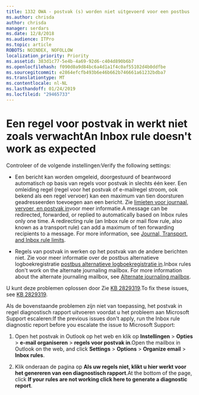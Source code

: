 ```yaml
---
title: 1332 OWA - postvak (s) worden niet uitgevoerd voor een postbus
ms.author: chrisda
author: chrisda
manager: serdars
ms.date: 12/8/2018
ms.audience: ITPro
ms.topic: article
ROBOTS: NOINDEX, NOFOLLOW
localization_priority: Priority
ms.assetid: 383d1c77-5e4b-4a69-92d6-c404d890b6b7
ms.openlocfilehash: f090d0a9d84bc6a4d1a1f4c0af55102d4b0ddfbe
ms.sourcegitcommit: e2864efcfb493b6e46b662b746661a61232bdba7
ms.translationtype: MT
ms.contentlocale: nl-NL
ms.lasthandoff: 01/24/2019
ms.locfileid: "29465733"
---
```

# <a name="an-inbox-rule-doesnt-work-as-expected"></a><span data-ttu-id="c7e88-102">Een regel voor postvak in werkt niet zoals verwacht</span><span class="sxs-lookup"><span data-stu-id="c7e88-102">An Inbox rule doesn't work as expected</span></span>

<span data-ttu-id="c7e88-103">Controleer of de volgende instellingen:</span><span class="sxs-lookup"><span data-stu-id="c7e88-103">Verify the following settings:</span></span>
  
- <span data-ttu-id="c7e88-p101">Een bericht kan worden omgeleid, doorgestuurd of beantwoord automatisch op basis van regels voor postvak in slechts één keer. Een omleiding regel (regel voor het postvak of e-mailregel stroom, ook bekend als een regel vervoer) kan een maximum van tien doorsturen geadresseerden toevoegen aan een bericht. Zie [limieten voor journaal, vervoer, en postvak in](https://docs.microsoft.com/office365/servicedescriptions/exchange-online-service-description/exchange-online-limits)voor meer informatie.</span><span class="sxs-lookup"><span data-stu-id="c7e88-p101">A message can be redirected, forwarded, or replied to automatically based on Inbox rules only one time. A redirecting rule (an Inbox rule or mail flow rule, also known as a transport rule) can add a maximum of ten forwarding recipients to a message. For more information, see [Journal, Transport, and Inbox rule limits](https://docs.microsoft.com/office365/servicedescriptions/exchange-online-service-description/exchange-online-limits).</span></span>
    
- <span data-ttu-id="c7e88-p102">Regels van postvak in werken op het postvak van de andere berichten niet. Zie voor meer informatie over de postbus alternatieve logboekregistratie [postbus alternatieve logboekregistratie in](https://docs.microsoft.com/Exchange/security-and-compliance/journaling/journaling#alternate-journaling-mailbox).</span><span class="sxs-lookup"><span data-stu-id="c7e88-p102">Inbox rules don't work on the alternate journaling mailbox. For more information about the alternate journaling mailbox, see [Alternate journaling mailbox](https://docs.microsoft.com/Exchange/security-and-compliance/journaling/journaling#alternate-journaling-mailbox).</span></span>
    
<span data-ttu-id="c7e88-109">U kunt deze problemen oplossen door Zie [KB 2829319](https://support.microsoft.com/kb/2829319).</span><span class="sxs-lookup"><span data-stu-id="c7e88-109">To fix these issues, see [KB 2829319](https://support.microsoft.com/kb/2829319).</span></span>
  
<span data-ttu-id="c7e88-110">Als de bovenstaande problemen zijn niet van toepassing, het postvak in regel diagnostisch rapport uitvoeren voordat u het probleem aan Microsoft Support escaleren:</span><span class="sxs-lookup"><span data-stu-id="c7e88-110">If the previous issues don't apply, run the Inbox rule diagnostic report before you escalate the issue to Microsoft Support:</span></span>
  
1. <span data-ttu-id="c7e88-111">Open het postvak in Outlook op het web en klik op **Instellingen** \> **Opties** \> **e-mail organiseren** \> **regels voor postvak in**.</span><span class="sxs-lookup"><span data-stu-id="c7e88-111">Open the mailbox in Outlook on the web, and click **Settings** \> **Options** \> **Organize email** \> **Inbox rules**.</span></span>
    
2. <span data-ttu-id="c7e88-112">Klik onderaan de pagina op **Als uw regels niet, klikt u hier werkt voor het genereren van een diagnostisch rapport**.</span><span class="sxs-lookup"><span data-stu-id="c7e88-112">At the bottom of the page, click **If your rules are not working click here to generate a diagnostic report**.</span></span>
    

